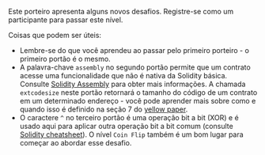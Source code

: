 Este porteiro apresenta alguns novos desafios. Registre-se como um participante para passar este nível.

Coisas que podem ser úteis:
* Lembre-se do que você aprendeu ao passar pelo primeiro porteiro - o primeiro portão é o mesmo.
* A palavra-chave `assembly` no segundo portão permite que um contrato acesse uma funcionalidade que não é nativa da Solidity básica. Consulte [Solidity Assembly](https://docs.soliditylang.org/en/latest/assembly.html) para obter mais informações. A chamada `extcodesize` neste portão retornará o tamanho do código de um contrato em um determinado endereço - você pode aprender mais sobre como e quando isso é definido na seção 7 do [yellow paper](https://ethereum.github.io/yellowpaper/paper.pdf).
* O caractere `^` no terceiro portão é uma operação bit a bit (XOR) e é usado aqui para aplicar outra operação bit a bit comum (consulte [Solidity cheatsheet](https://docs.soliditylang.org/en/latest/cheatsheet.html)). O nível `Coin Flip` também é um bom lugar para começar ao abordar esse desafio.